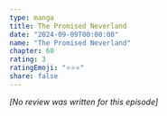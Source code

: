 ```yaml
---
type: manga
title: The Promised Neverland
date: "2024-09-09T00:00:00"
name: "The Promised Neverland"
chapter: 60
rating: 3
ratingEmoji: "⭐️⭐️⭐️"
share: false
---
```


_[No review was written for this episode]_
